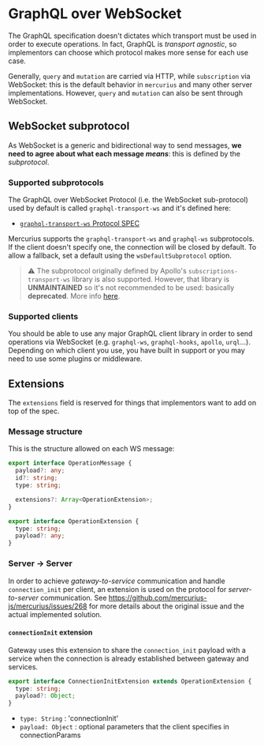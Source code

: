 # GraphQL over WebSocket

The GraphQL specification doesn't dictates which transport must be used in order to execute operations. In fact, GraphQL is _transport agnostic_, so implementors can choose which protocol makes more sense for each use case.

Generally, `query` and `mutation` are carried via HTTP, while `subscription` via WebSocket: this is the default behavior in `mercurius` and many other server implementations. However, `query` and `mutation` can also be sent through WebSocket.

## WebSocket subprotocol

As WebSocket is a generic and bidirectional way to send messages, **we need to agree about what each message _means_**: this is defined by the _subprotocol_.

### Supported subprotocols

The GraphQL over WebSocket Protocol (i.e. the WebSocket sub-protocol) used by default is called `graphql-transport-ws` and it's defined here:

- [`graphql-transport-ws` Protocol SPEC](https://github.com/enisdenjo/graphql-ws/blob/master/PROTOCOL.md)

Mercurius supports the `graphql-transport-ws` and `graphql-ws` subprotocols. If the client doesn't specify one, the connection will be closed by default. To allow a fallback, set a default using the `wsDefaultSubprotocol` option.

> ⚠️ The subprotocol originally defined by Apollo's `subscriptions-transport-ws` library is also supported. However, that library is **UNMAINTAINED** so it's not recommended to be used: basically **deprecated**. More info [here](https://github.com/apollographql/subscriptions-transport-ws/).

### Supported clients

You should be able to use any major GraphQL client library in order to send operations via WebSocket (e.g. `graphql-ws`, `graphql-hooks`, `apollo`, `urql`…). Depending on which client you use, you have built in support or you may need to use some plugins or middleware.

## Extensions

The `extensions` field is reserved for things that implementors want to add on top of the spec.

### Message structure

This is the structure allowed on each WS message:

```ts
export interface OperationMessage {
  payload?: any;
  id?: string;
  type: string;

  extensions?: Array<OperationExtension>;
}

export interface OperationExtension {
  type: string;
  payload?: any;
}
```

### Server -> Server

In order to achieve _gateway-to-service_ communication and handle `connection_init` per client, an extension is used on the protocol for _server-to-server_ communication. See https://github.com/mercurius-js/mercurius/issues/268 for more details about the original issue and the actual implemented solution.

#### `connectionInit` extension

Gateway uses this extension to share the `connection_init` payload with a service when the connection is already established between gateway and services.

```ts
export interface ConnectionInitExtension extends OperationExtension {
  type: string;
  payload?: Object;
}
```

- `type: String` : 'connectionInit'
- `payload: Object` : optional parameters that the client specifies in connectionParams
